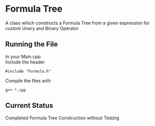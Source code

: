 # Formula Tree
A class which constructs a Formula Tree from a given expression for custom Unary and Binary Operator

## Running the File
In your Main.cpp<br>
Include the header<br>
```
#include "Formula.h"
```
Compile the files with<br>
```
g++ *.cpp
```

## Current Status
Completed Formula Tree Construction without Testing